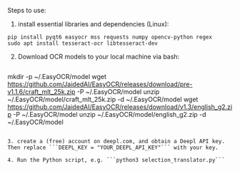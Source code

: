 Steps to use:
1. install essential libraries and dependencies (Linux):
```
pip install pyqt6 easyocr mss requests numpy opencv-python regex
sudo apt install tesseract-ocr libtesseract-dev
```

2. Download OCR models to your local machine via bash:
   ```
  mkdir -p ~/.EasyOCR/model
  wget https://github.com/JaidedAI/EasyOCR/releases/download/pre-v1.1.6/craft_mlt_25k.zip -P ~/.EasyOCR/model
  unzip ~/.EasyOCR/model/craft_mlt_25k.zip -d ~/.EasyOCR/model
  wget https://github.com/JaidedAI/EasyOCR/releases/download/v1.3/english_g2.zip -P ~/.EasyOCR/model
  unzip ~/.EasyOCR/model/english_g2.zip -d ~/.EasyOCR/model
```

3. create a (free) account on deepl.com, and obtain a Deepl API key. Then replace ```DEEPL_KEY = "YOUR_DEEPL_API_KEY"``` with your key.

4. Run the Python script, e.g. ```python3 selection_translator.py```
